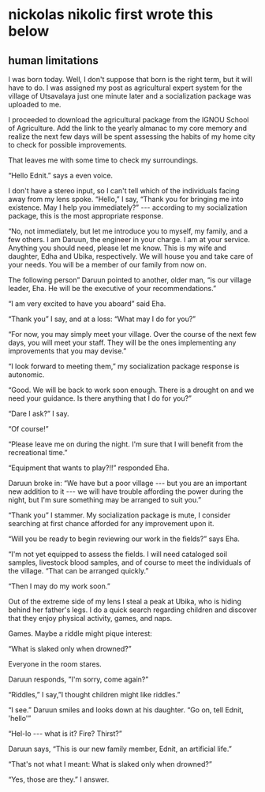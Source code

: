 # nickolas nikolic first wrote this below

## human limitations

I was born today. Well, I don't suppose that born is the right term, but it will have to do. I was assigned
my post as agricultural expert system for the village of Utsavalaya just one minute later and a
socialization package was uploaded to me.

I proceeded to download the agricultural package from the IGNOU School of Agriculture. Add the link
to the yearly almanac to my core memory and realize the next few days will be spent assessing the
habits of my home city to check for possible improvements.

That leaves me with some time to check my surroundings.

“Hello Ednit.” says a even voice.

I don't have a stereo input, so I can't tell which of the individuals facing away from my lens spoke.
“Hello,” I say, “Thank you for bringing me into existence. May I help you immediately?” --- according
to my socialization package, this is the most appropriate response.

“No, not immediately, but let me introduce you to myself, my family, and a few others. I am Daruun,
the engineer in your charge. I am at your service. Anything you should need, please let me know. This
is my wife and daughter, Edha and Ubika, respectively. We will house you and take care of your needs.
You will be a member of our family from now on.

The following person” Daruun pointed to another, older man, “is our village leader, Eha. He will be
the executive of your recommendations.”

“I am very excited to have you aboard” said Eha.

“Thank you” I say, and at a loss: “What may I do for you?”

“For now, you may simply meet your village. Over the course of the next few days, you will meet your
staff. They will be the ones implementing any improvements that you may devise.”

“I look forward to meeting them,” my socialization package response is autonomic.

“Good. We will be back to work soon enough. There is a drought on and we need your guidance. Is
there anything that I do for you?”

“Dare I ask?” I say.

“Of course!”

“Please leave me on during the night. I'm sure that I will benefit from the recreational time.”

“Equipment that wants to play?!!” responded Eha.

Daruun broke in: “We have but a poor village --- but you are an important new addition to it --- we will
have trouble affording the power during the night, but I'm sure something may be arranged to suit you.”

“Thank you” I stammer. My socialization package is mute, I consider searching at first chance afforded
for any improvement upon it.

“Will you be ready to begin reviewing our work in the fields?” says Eha.

“I'm not yet equipped to assess the fields. I will need cataloged soil samples, livestock blood samples,
and of course to meet the individuals of the village.
“That can be arranged quickly.”

“Then I may do my work soon.”

Out of the extreme side of my lens I steal a peak at Ubika, who is hiding behind her father's legs. I do a
quick search regarding children and discover that they enjoy physical activity, games, and naps.

Games. Maybe a riddle might pique interest:

“What is slaked only when drowned?”

Everyone in the room stares.

Daruun responds, ”I'm sorry, come again?”

“Riddles,” I say,”I thought children might like riddles.”

“I see.” Daruun smiles and looks down at his daughter. “Go on, tell Ednit, 'hello'”

“Hel-lo --- what is it? Fire? Thirst?”

Daruun says, “This is our new family member, Ednit, an artificial life.”

“That's not what I meant: What is slaked only when drowned?”

“Yes, those are they.” I answer.
